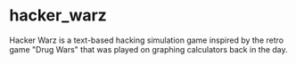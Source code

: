 # hacker_warz
Hacker Warz is a text-based hacking simulation game inspired by the retro game "Drug Wars" that was played on graphing calculators back in the day.
